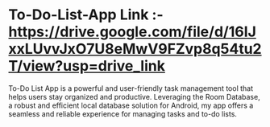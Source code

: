 # To-Do-List-App  Link :- https://drive.google.com/file/d/16IJxxLUvvJxO7U8eMwV9FZvp8q54tu2T/view?usp=drive_link
To-Do List App is a powerful and user-friendly task management tool that helps users stay organized and productive. 
Leveraging the Room Database, a robust and efficient local database solution for Android, 
my app offers a seamless and reliable experience for managing tasks and to-do lists.

